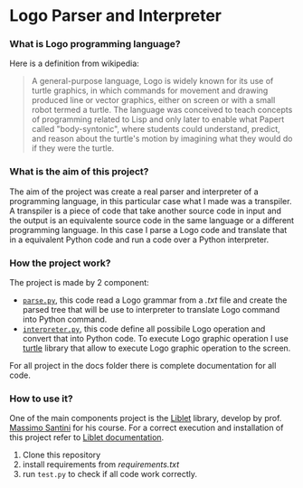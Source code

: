 Logo Parser and Interpreter
===
### What is Logo programming language?
Here is a definition from wikipedia:

>A general-purpose language, Logo is widely known for its use of turtle graphics, in which commands for movement and drawing produced line or vector graphics, either on screen or with a small robot termed a turtle. The language was conceived to teach concepts of programming related to Lisp and only later to enable what Papert called "body-syntonic", where students could understand, predict, and reason about the turtle's motion by imagining what they would do if they were the turtle.

### What is the aim of this project?
The aim of the project was create a real parser and interpreter of a programming language, in this particular case what I made was a transpiler. A transpiler is a piece of code that take another source code in input and the output is an equivalente source code in the same language or a different programming language.
In this case I parse a Logo code and translate that in a equivalent Python code and run a code over a Python interpreter.

### How the project work?
The project is made by 2 component:

- [`parse.py`](https://github.com/samuvale95/logo-interpreter/blob/main/src/parser.py), this code read a Logo grammar from a *.txt* file and create the parsed tree that will be use to interpreter to translate Logo command into Python command.  
- [`interpreter.py`](https://github.com/samuvale95/logo-interpreter/blob/main/src/interpreter.py), this code define all possibile Logo operation and convert that into Python code. To execute Logo graphic operation I use [turtle](https://docs.python.org/3/library/turtle.html) library that allow to execute Logo graphic operation to the screen.

For all project in the docs folder there is complete documentation for all code.

### How to use it?
One of the main components project is the [Liblet](https://github.com/let-unimi/liblet) library, develop by prof. [Massimo Santini](https://github.com/mapio) for his course. For a correct execution and installation of this project refer to [Liblet documentation](https://liblet.readthedocs.io/en/latest/index.html).

1. Clone this repository
2. install requirements from *requirements.txt*
3. run `test.py` to check if all code work correctly.
